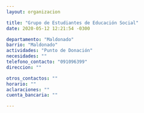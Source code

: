 ```yaml
---
layout: organizacion

title: "Grupo de Estudiantes de Educación Social"
date: 2020-05-12 12:21:54 -0300

departamento: "Maldonado"
barrio: "Maldonado"
actividades: "Punto de Donación"
necesidades: ""
telefono_contacto: "091096399"
direccion: ""

otros_contactos: ""
horario: ""
aclaraciones: ""
cuenta_bancaria: ""

---
```

